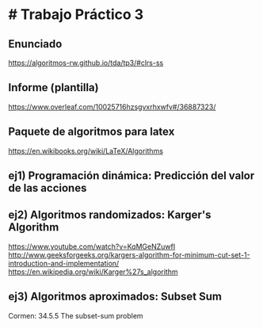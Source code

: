 ﻿# # Trabajo Práctico 3

## Enunciado
https://algoritmos-rw.github.io/tda/tp3/#clrs-ss
## Informe (plantilla)
https://www.overleaf.com/10025716hzsgvxrhxwfv#/36887323/
## Paquete de algoritmos para latex
https://en.wikibooks.org/wiki/LaTeX/Algorithms
## ej1) Programación dinámica: Predicción del valor de las acciones


## ej2) Algoritmos randomizados: Karger's Algorithm
https://www.youtube.com/watch?v=KqMGeNZuwfI
http://www.geeksforgeeks.org/kargers-algorithm-for-minimum-cut-set-1-introduction-and-implementation/
https://en.wikipedia.org/wiki/Karger%27s_algorithm
## ej3) Algoritmos aproximados: Subset Sum
Cormen: 34.5.5 The subset-sum problem
